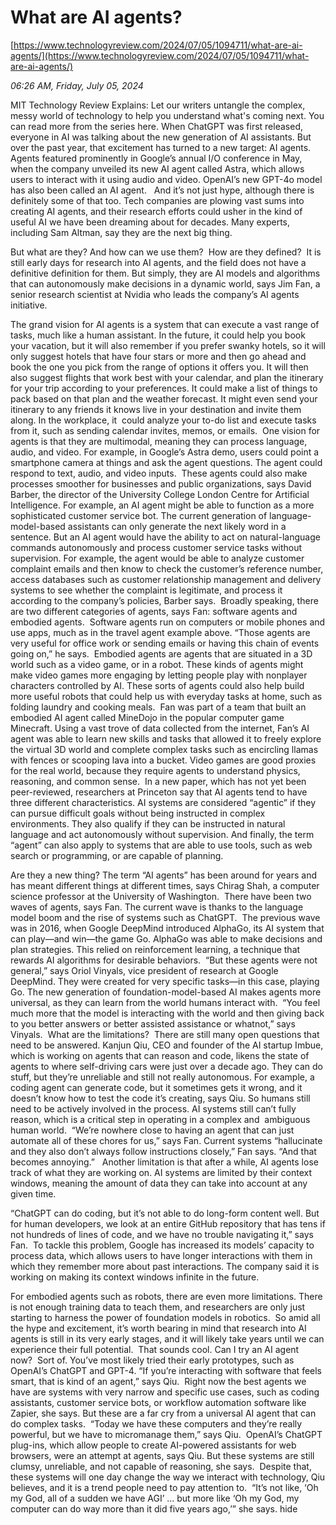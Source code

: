 # What are AI agents?

[https://www.technologyreview.com/2024/07/05/1094711/what-are-ai-agents/](https://www.technologyreview.com/2024/07/05/1094711/what-are-ai-agents/)

*06:26 AM, Friday, July 05, 2024*

MIT Technology Review Explains: Let our writers untangle the complex, messy world of technology to help you understand what's coming next. You can read more from the series here. When ChatGPT was first released, everyone in AI was talking about the new generation of AI assistants. But over the past year, that excitement has turned to a new target: AI agents.   Agents featured prominently in Google’s annual I/O conference in May, when the company unveiled its new AI agent called Astra, which allows users to interact with it using audio and video. OpenAI’s new GPT-4o model has also been called an AI agent.   And it’s not just hype, although there is definitely some of that too. Tech companies are plowing vast sums into creating AI agents, and their research efforts could usher in the kind of useful AI we have been dreaming about for decades. Many experts, including Sam Altman, say they are the next big thing.

But what are they? And how can we use them?  How are they defined?  It is still early days for research into AI agents, and the field does not have a definitive definition for them. But simply, they are AI models and algorithms that can autonomously make decisions in a dynamic world, says Jim Fan, a senior research scientist at Nvidia who leads the company’s AI agents initiative.

The grand vision for AI agents is a system that can execute a vast range of tasks, much like a human assistant. In the future, it could help you book your vacation, but it will also remember if you prefer swanky hotels, so it will only suggest hotels that have four stars or more and then go ahead and book the one you pick from the range of options it offers you. It will then also suggest flights that work best with your calendar, and plan the itinerary for your trip according to your preferences. It could make a list of things to pack based on that plan and the weather forecast. It might even send your itinerary to any friends it knows live in your destination and invite them along. In the workplace, it  could analyze your to-do list and execute tasks from it, such as sending calendar invites, memos, or emails.  One vision for agents is that they are multimodal, meaning they can process language, audio, and video. For example, in Google’s Astra demo, users could point a smartphone camera at things and ask the agent questions. The agent could respond to text, audio, and video inputs.  These agents could also make processes smoother for businesses and public organizations, says David Barber, the director of the University College London Centre for Artificial Intelligence. For example, an AI agent might be able to function as a more sophisticated customer service bot. The current generation of language-model-based assistants can only generate the next likely word in a sentence. But an AI agent would have the ability to act on natural-language commands autonomously and process customer service tasks without supervision. For example, the agent would be able to analyze customer complaint emails and then know to check the customer’s reference number, access databases such as customer relationship management and delivery systems to see whether the complaint is legitimate, and process it according to the company’s policies, Barber says.  Broadly speaking, there are two different categories of agents, says Fan: software agents and embodied agents.   Software agents run on computers or mobile phones and use apps, much as in the travel agent example above. “Those agents are very useful for office work or sending emails or having this chain of events going on,” he says.  Embodied agents are agents that are situated in a 3D world such as a video game, or in a robot. These kinds of agents might make video games more engaging by letting people play with nonplayer characters controlled by AI. These sorts of agents could also help build more useful robots that could help us with everyday tasks at home, such as folding laundry and cooking meals.  Fan was part of a team that built an embodied AI agent called MineDojo in the popular computer game Minecraft. Using a vast trove of data collected from the internet, Fan’s AI agent was able to learn new skills and tasks that allowed it to freely explore the virtual 3D world and complete complex tasks such as encircling llamas with fences or scooping lava into a bucket. Video games are good proxies for the real world, because they require agents to understand physics, reasoning, and common sense.  In a new paper, which has not yet been peer-reviewed, researchers at Princeton say that AI agents tend to have three different characteristics. AI systems are considered “agentic” if they can pursue difficult goals without being instructed in complex environments. They also qualify if they can be instructed in natural language and act autonomously without supervision. And finally, the term “agent” can also apply to systems that are able to use tools, such as web search or programming, or are capable of planning.

Are they a new thing? The term “AI agents” has been around for years and has meant different things at different times, says Chirag Shah, a computer science professor at the University of Washington.  There have been two waves of agents, says Fan. The current wave is thanks to the language model boom and the rise of systems such as ChatGPT.  The previous wave was in 2016, when Google DeepMind introduced AlphaGo, its AI system that can play—and win—the game Go. AlphaGo was able to make decisions and plan strategies. This relied on reinforcement learning, a technique that rewards AI algorithms for desirable behaviors.  “But these agents were not general,” says Oriol Vinyals, vice president of research at Google DeepMind. They were created for very specific tasks—in this case, playing Go. The new generation of foundation-model-based AI makes agents more universal, as they can learn from the world humans interact with.   “You feel much more that the model is interacting with the world and then giving back to you better answers or better assisted assistance or whatnot,” says Vinyals.  What are the limitations?  There are still many open questions that need to be answered. Kanjun Qiu, CEO and founder of the AI startup Imbue, which is working on agents that can reason and code, likens the state of agents to where self-driving cars were just over a decade ago. They can do stuff, but they’re unreliable and still not really autonomous. For example, a coding agent can generate code, but it sometimes gets it wrong, and it doesn’t know how to test the code it’s creating, says Qiu. So humans still need to be actively involved in the process. AI systems still can’t fully reason, which is a critical step in operating in a complex and  ambiguous human world.  “We’re nowhere close to having an agent that can just automate all of these chores for us,” says Fan. Current systems “hallucinate and they also don’t always follow instructions closely,” Fan says. “And that becomes annoying.”   Another limitation is that after a while, AI agents lose track of what they are working on. AI systems are limited by their context windows, meaning the amount of data they can take into account at any given time.

“ChatGPT can do coding, but it’s not able to do long-form content well. But for human developers, we look at an entire GitHub repository that has tens if not hundreds of lines of code, and we have no trouble navigating it,” says Fan.  To tackle this problem, Google has increased its models’ capacity to process data, which allows users to have longer interactions with them in which they remember more about past interactions. The company said it is working on making its context windows infinite in the future.

For embodied agents such as robots, there are even more limitations. There is not enough training data to teach them, and researchers are only just starting to harness the power of foundation models in robotics.  So amid all the hype and excitement, it’s worth bearing in mind that research into AI agents is still in its very early stages, and it will likely take years until we can experience their full potential.  That sounds cool. Can I try an AI agent now?  Sort of. You’ve most likely tried their early prototypes, such as OpenAI’s ChatGPT and GPT-4. “If you’re interacting with software that feels smart, that is kind of an agent,” says Qiu.  Right now the best agents we have are systems with very narrow and specific use cases, such as coding assistants, customer service bots, or workflow automation software like Zapier, she says. But these are a far cry from a universal AI agent that can do complex tasks.  “Today we have these computers and they’re really powerful, but we have to micromanage them,” says Qiu.  OpenAI’s ChatGPT plug-ins, which allow people to create AI-powered assistants for web browsers, were an attempt at agents, says Qiu. But these systems are still clumsy, unreliable, and not capable of reasoning, she says.  Despite that, these systems will one day change the way we interact with technology, Qiu believes, and it is a trend people need to pay attention to.  “It’s not like, ‘Oh my God, all of a sudden we have AGI’ ... but more like ‘Oh my God, my computer can do way more than it did five years ago,’” she says. hide

